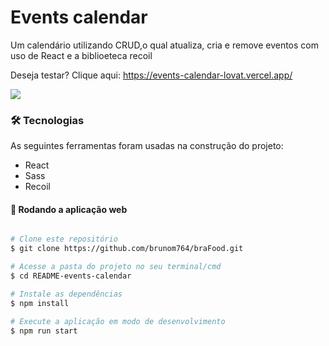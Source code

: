 # Events calendar

Um calendário utilizando CRUD,o qual atualiza, cria e remove eventos com uso de React e a biblioeteca recoil

Deseja testar? 
Clique aqui: https://events-calendar-lovat.vercel.app/

<img src='https://portifolio-brunom764.vercel.app/static/media/eventsCalendar.c904ad1774d752044715.png' heigth:10rem width:50rem/>

### 🛠 Tecnologias

As seguintes ferramentas foram usadas na construção do projeto:

- React
- Sass
- Recoil

#### 🧭 Rodando a aplicação web

```bash

# Clone este repositório
$ git clone https://github.com/brunom764/braFood.git

# Acesse a pasta do projeto no seu terminal/cmd
$ cd README-events-calendar

# Instale as dependências
$ npm install

# Execute a aplicação em modo de desenvolvimento
$ npm run start


```

